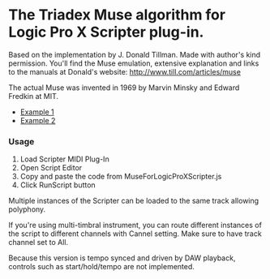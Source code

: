 # The Triadex Muse algorithm for Logic Pro X Scripter plug-in.

Based on the implementation by J. Donald Tillman. Made with author's kind permission.
You'll find the Muse emulation, extensive explanation and links to the manuals at Donald's website: http://www.till.com/articles/muse

The actual Muse was invented in 1969 by Marvin Minsky and Edward Fredkin at MIT.

- [Example 1](https://www.instagram.com/p/CVhkU9zAoMk/)
- [Example 2](https://www.instagram.com/p/CJ_ceEvhcCD/)

### Usage
1. Load Scripter MIDI Plug-In
2. Open Script Editor
3. Copy and paste the code from MuseForLogicProXScripter.js
4. Click RunScript button

Multiple instances of the Scripter can be loaded to the same track allowing polyphony.

If you're using multi-timbral instrument, you can route different instances of the script to different
channels with Cannel setting. Make sure to have track channel set to All.

Because this version is tempo synced and driven by DAW playback, controls such as start/hold/tempo are not implemented.
